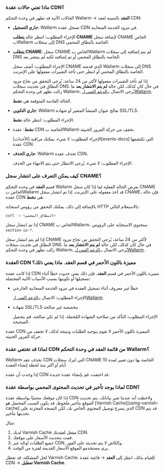 ### ماذا تعني حالات عقدة CDN؟

الحالات الآتية قد تظهر في وحدة التحكم Wallarm → **العقد** بالنسبة لعقد CDN:

* **جاري التسجيل**: Wallarm تسجل عقدة CDN في مزود الخدمة السحابية.

    الإجراء المطلوب: انتظر حالة **يتطلب CNAME** لإضافة سجل CNAME الخاص بWallarm إلى سجلات DNS الخاصة بالنطاق المحمي.
* **يتطلب CNAME**: سجل CNAME الخاص بWallarm لم يتم إضافته إلى سجلات DNS الخاصة بالنطاق المحمي أو تم إضافته لكنه لم ينتشر بعد.

    الإجراء المطلوب: أضف سجل CNAME الذي قدمته Wallarm إلى سجلات DNS الخاصة بالنطاق المحمي أو انتظر حتى تأخذ التغييرات مفعولها على الإنترنت.
    
    إذا لم تأخذ التغييرات مفعولها لأكثر من 24 ساعة، يُرجى التحقق من نجاح مزود النطاق في تحديث سجلات DNS. في حال كان كذلك، لكن حالة **لم يتم الانتشار بعد** ما زالت تظهر في وحدة التحكم Wallarm، يُرجى الاتصال بـ[الدعم الفني لWallarm](mailto:support@wallarm.com).

    الحالة القادمة المتوقعة هي **نشط**.
* **جاري التكوين**: Wallarm تعالج عنوان المنشأ المتغير أو شهادة SSL/TLS.

    الإجراء المطلوب: انتظر حالة **نشط**.
* **نشط**: عقدة CDN الخاصة بWallarm تخفف من حركة المرور الخبيثة.

    الإجراء المطلوب: لا شيء. يمكنك مراقبة [الأحداث][events-docs] التي تكتشفها عقدة CDN.
* **جاري الحذف**: Wallarm تحذف عقدة CDN.

    الإجراء المطلوب: لا شيء، يُرجى الانتظار حتى يتم الانتهاء من الحذف.

### كيف يمكن التعرف على انتشار سجل CNAME؟

قسم **العقد** في وحدة التحكم Wallarm يعرض الحالة الفعلية لما إذا كان سجل CNAME الخاص بWallarm قد أخذ مفعوله على الإنترنت. إذا تم انتشار سجل CNAME، فإن حالة عقدة CDN هي **نشط**.

بالإضافة إلى ذلك، يمكنك التحقق من رؤوس استجابة HTTP بالاستعلام التالي:

```bash
curl -v <النطاق_المحمي>
```

إذا تم انتشار سجل CNAME الخاص بWallarm، ستحتوي الاستجابة على الرؤوس `section-io-*`.

إذا لم يتم انتشار سجل CNAME لأكثر من 24 ساعة، يُرجى التحقق من نجاح مزود النطاق في تحديث سجلات DNS. في حال كان كذلك، لكن حالة **لم يتم الانتشار بعد** ما زالت تظهر في وحدة التحكم Wallarm، يُرجى الاتصال بـ[الدعم الفني لWallarm](mailto:support@wallarm.com).

### العقدة CDN مميزة باللون الأحمر في قسم **العقد**. ماذا يعني ذلك؟

إذا كانت عقدة CDN مميزة باللون الأحمر في قسم **العقد**، فإن ذلك يعني حدوث خطأ أثناء تسجيلها أو تكوينها بسبب الأسباب الآتية المحتملة:

* خطأ غير معروف أثناء تسجيل العقدة في مزود الخدمة السحابية الخارجي

    الإجراء المطلوب: الاتصال بـ[الدعم الفني لWallarm](mailto:support@wallarm.com).
* شهادة SSL/TLS مخصصة غير صالحة

    الإجراء المطلوب: التأكد من صلاحية الشهادة المُحملة. إذا لم تكن صالحة، قم بتحميل الصحيحة.

عقدة CDN المميزة باللون الأحمر لا تقوم بتوجيه الطلبات ونتيجة لذلك، لا تخفف من حركة المرور الخبيثة.

### لماذا قد تختفي عقدة CDN من قائمة العقد في وحدة التحكم Wallarm؟

Wallarm تحذف عقد CDN التي تُترك سجلات CNAME الخاصة بها دون تغيير لمدة 10 أيام أو أكثر منذ لحظة إنشاء العقدة.

إذا وجدت أن عقدة CDN قد اختفت، قم بإنشاء عقدة جديدة.

### لماذا يوجد تأخير في تحديث المحتوى المحمي بواسطة عقدة CDN؟

إذا كان موقعك محميًا بواسطة عقدة CDN ولاحظت أنه عندما تغير بياناتك، يتم تحديث الموقع بتأخير ملحوظ، قد يكون السبب المحتمل هو [Varnish Cache][using-varnish-cache] الذي يسرع توصيل المحتوى الخاص بك، لكن النسخة المخزنة على CDN قد يتم تحديثها بتأخير.

مثال:

1. لديك Varnish Cache مفعل لعقدتك CDN.
1. قمت بتحديث الأسعار على موقعك.
1. جميع الطلبات تُوجّه عبر CDN، والكاش لا يتم تحديثه على الفور.
1. يرى مستخدمو الموقع الأسعار القديمة لفترة من الوقت.

لحل المشكلة، قد تعطل Varnish Cache. للقيام بذلك، انتقل إلى **العقد** → قائمة عقدة CDN → **تعطيل Varnish Cache**.